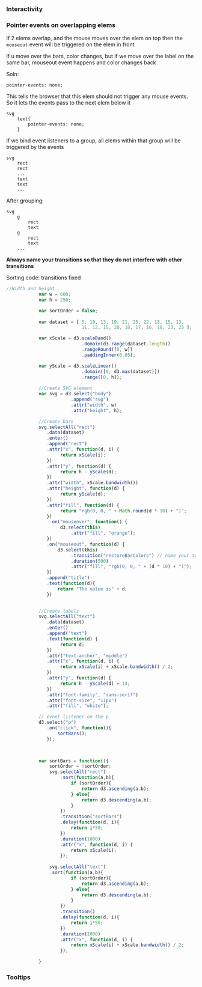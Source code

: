 ### Interactivity

### Pointer events on overlapping elems

If 2 elems overlap, and the mouse moves over the elem on top then the `mouseout` event will be triggered on the elem in front

If u move over the bars, color changes, but if we move over the label on the same bar, mouseout event happens and color changes back

Soln:

`pointer-events: none;`

This tells the browser that this elem should not trigger any mouse events. So it lets the events pass to the next elem below it

```
svg
    text{
        pointer-events: none;
    }
```

If we bind event listeners to a group, all elems within that group will be triggered by the events
```
svg
    rect
    rect
    ...
    text
    text
    ...
```
After grouping:
```
svg 
    g
        rect
        text
    g
        rect
        text
    ...
```

**Always name your transitions so that they do not interfere with other transitions**

Sorting code: transitions fixed

``` javascript
//Width and height
			var w = 600;
			var h = 250;

            var sortOrder = false;
			
			var dataset = [ 5, 10, 13, 19, 21, 25, 22, 18, 15, 13,
							11, 12, 15, 20, 18, 17, 16, 18, 23, 25 ];

			var xScale = d3.scaleBand()
							.domain(d3.range(dataset.length))
							.rangeRound([0, w])
							.paddingInner(0.05);

			var yScale = d3.scaleLinear()
							.domain([0, d3.max(dataset)])
							.range([0, h]);
			
			//Create SVG element
			var svg = d3.select("body")
						.append("svg")
						.attr("width", w)
						.attr("height", h);

			//Create bars
			svg.selectAll("rect")
			   .data(dataset)
			   .enter()
			   .append("rect")
			   .attr("x", function(d, i) {
			   		return xScale(i);
			   })
			   .attr("y", function(d) {
			   		return h - yScale(d);
			   })
			   .attr("width", xScale.bandwidth())
			   .attr("height", function(d) {
			   		return yScale(d);
			   })
			   .attr("fill", function(d) {
					return "rgb(0, 0, " + Math.round(d * 10) + ")";
			   })
                .on("mouseover", function() {
			   		d3.select(this)
			   			.attr("fill", "orange");
			   })
			   .on("mouseout", function(d) {
				   d3.select(this)
                        .transition("restoreBarColors") // name your transitions so that they do not interfere
                        .duration(500)
						.attr("fill", "rgb(0, 0, " + (d * 10) + ")");
			   })
               .append("title")
               .text(function(d){
                   return "The value is" + d;
               })
               

			//Create labels
			svg.selectAll("text")
			   .data(dataset)
			   .enter()
			   .append("text")
			   .text(function(d) {
			   		return d;
			   })
			   .attr("text-anchor", "middle")
			   .attr("x", function(d, i) {
			   		return xScale(i) + xScale.bandwidth() / 2;
			   })
			   .attr("y", function(d) {
			   		return h - yScale(d) + 14;
			   })
			   .attr("font-family", "sans-serif")
			   .attr("font-size", "11px")
			   .attr("fill", "white");

            // evnet listener on the p
            d3.select("p")
               .on("click", function(){
                   sortBars();
               });

            

            var sortBars = function(){
                sortOrder = !sortOrder;
                svg.selectAll("rect")
                    .sort(function(a,b){
                        if (sortOrder){
                            return d3.ascending(a,b);
                        } else{
                            return d3.descending(a,b);
                        }
                    })     
                    .transition("sortBars")
                    .delay(function(d, i){
                        return i*50;
                    })
                    .duration(1000)
                    .attr("x", function(d, i) {
			   		    return xScale(i);
                    });
                    
                svg.selectAll("text")
                .sort(function(a,b){
                        if (sortOrder){
                            return d3.ascending(a,b);
                        } else{
                            return d3.descending(a,b);
                        }
                    })     
                    .transition()
                    .delay(function(d, i){
                        return i*50;
                    })
                    .duration(1000)
                    .attr("x", function(d, i) {
                        return xScale(i) + xScale.bandwidth() / 2;
                    });
            
            }
```

### Tooltips

